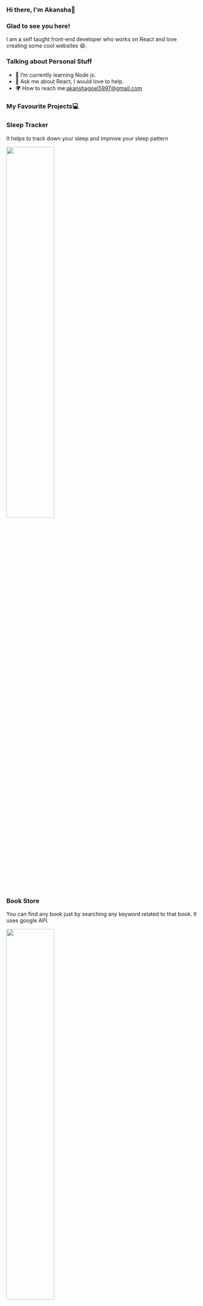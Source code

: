 ### Hi there, I'm Akansha👋

### Glad to see you here!

I am a self taught front-end developer who works on React and love creating some cool websites 😄.

### Talking about Personal Stuff

- 🌱 I’m currently learning Node js.
- 💬 Ask me about React, I would love to help.
- 🌍 How to reach me:akanshagoel5997@gmail.com 


### My Favourite Projects💻

### Sleep Tracker
It helps to track down your sleep and improve your sleep pattern

<img src= "https://user-images.githubusercontent.com/22341724/139527922-5fa11d7e-fa93-4972-843d-f33bf571ae58.png" width = "50%" />

### Book Store
You can find any book just by searching any keyword related to that book. It uses google API.

<img src="https://user-images.githubusercontent.com/22341724/139527935-5eaa8891-258b-4d52-b470-d5beb1652653.png" width="50%"/>


### Code Editor
It is just like code pen you can write your code and see the result below.
<img src="https://user-images.githubusercontent.com/22341724/139527937-67f1eac2-a4c1-4a7d-8b00-7cb0fa300bc5.png" width ="50%"/>


